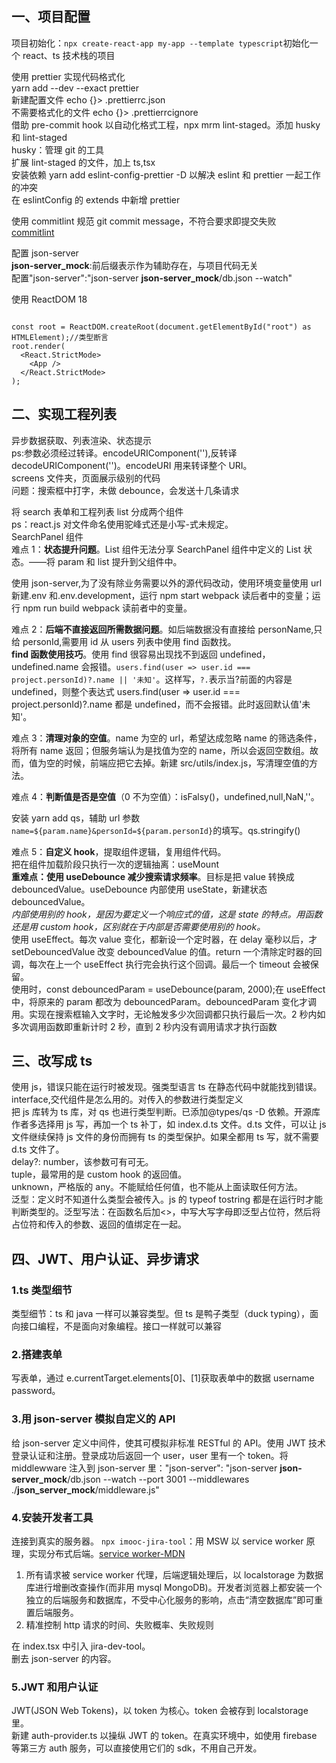 ## 一、项目配置

项目初始化：`npx create-react-app my-app --template typescript`初始化一个 react、ts 技术栈的项目<br>

使用 prettier 实现代码格式化<br>
yarn add --dev --exact prettier<br>
新建配置文件 echo {}> .prettierrc.json<br>
不需要格式化的文件 echo {}> .prettierrcignore<br>
借助 pre-commit hook 以自动化格式工程，npx mrm lint-staged。添加 husky 和 lint-staged<br>
husky：管理 git 的工具<br>
扩展 lint-staged 的文件，加上 ts,tsx<br>
安装依赖 yarn add eslint-config-prettier -D 以解决 eslint 和 prettier 一起工作的冲突<br>
在 eslintConfig 的 extends 中新增 prettier<br>

使用 commitlint 规范 git commit message，不符合要求即提交失败<br>
[commitlint](https://github.com/conventional-changelog/commitlint)

配置 json-server<br>
**json-server_mock**:前后缀表示作为辅助存在，与项目代码无关<br>
配置"json-server":"json-server **json-server_mock**/db.json --watch"<br>

使用 ReactDOM 18<br>

```import ReactDOM from "react-dom/client";

const root = ReactDOM.createRoot(document.getElementById("root") as HTMLElement);//类型断言
root.render(
  <React.StrictMode>
    <App />
  </React.StrictMode>
);
```

## 二、实现工程列表

异步数据获取、列表渲染、状态提示<br>
ps:参数必须经过转译。encodeURIComponent(''),反转译 decodeURIComponent('')。encodeURI 用来转译整个 URI。<br>
screens 文件夹，页面展示级别的代码<br>
问题：搜索框中打字，未做 debounce，会发送十几条请求<br>

将 search 表单和工程列表 list 分成两个组件<br>
ps：react.js 对文件命名使用驼峰式还是小写-式未规定。<br>
SearchPanel 组件<br>
难点 1：**状态提升问题**。List 组件无法分享 SearchPanel 组件中定义的 List 状态。——将 param 和 list 提升到父组件中。<br>

使用 json-server,为了没有除业务需要以外的源代码改动，使用环境变量使用 url<br>
新建.env 和.env.development，运行 npm start webpack 读后者中的变量；运行 npm run build webpack 读前者中的变量。<br>

难点 2：**后端不直接返回所需数据问题**。如后端数据没有直接给 personName,只给 personId,需要用 id 从 users 列表中使用 find 函数找。<br>
**find 函数使用技巧**。使用 find 很容易出现找不到返回 undefined，undefined.name 会报错。`users.find(user => user.id === project.personId)?.name || '未知'`。这样写，`?.`表示当?前面的内容是 undefined，则整个表达式 users.find(user => user.id === project.personId)?.name 都是 undefined，而不会报错。此时返回默认值'未知'。<br>

难点 3：**清理对象的空值**。name 为空的 url，希望达成忽略 name 的筛选条件，将所有 name 返回；但服务端认为是找值为空的 name，所以会返回空数组。故而，值为空的时候，前端应把它去掉。新建 src/utils/index.js，写清理空值的方法。<br>

难点 4：**判断值是否是空值**（0 不为空值）：isFalsy()，undefined,null,NaN,''。<br>

安装 yarn add qs，辅助 url 参数`name=${param.name}&personId=${param.personId}`的填写。qs.stringify()<br>

难点 5：**自定义 hook**，提取组件逻辑，复用组件代码。<br>
把在组件加载阶段只执行一次的逻辑抽离：useMount<br>
**重难点：使用 useDebounce 减少搜索请求频率**。目标是把 value 转换成 debouncedValue。useDebounce 内部使用 useState，新建状态 debouncedValue。<br>
_内部使用别的 hook，是因为要定义一个响应式的值，这是 state 的特点。用函数还是用 custom hook，区别就在于内部是否需要使用别的 hook。_<br>
使用 useEffect。每次 value 变化，都新设一个定时器，在 delay 毫秒以后，才 setDebouncedValue 改变 debouncedValue 的值。return 一个清除定时器的回调，每次在上一个 useEffect 执行完会执行这个回调。最后一个 timeout 会被保留。<br>
使用时，const debouncedParam = useDebounce(param, 2000);在 useEffect 中，将原来的 param 都改为 debouncedParam。debouncedParam 变化才调用。实现在搜索框输入文字时，无论触发多少次回调都只执行最后一次。2 秒内如多次调用函数即重新计时 2 秒，直到 2 秒内没有调用请求才执行函数<br>

## 三、改写成 ts

使用 js，错误只能在运行时被发现。强类型语言 ts 在静态代码中就能找到错误。<br>
interface,交代组件是怎么用的。对传入的参数进行类型定义<br>
把 js 库转为 ts 库，对 qs 也进行类型判断。已添加@types/qs -D 依赖。开源库作者多选择用 js 写，再加一个 ts 补丁，如 index.d.ts 文件。d.ts 文件，可以让 js 文件继续保持 js 文件的身份而拥有 ts 的类型保护。如果全都用 ts 写，就不需要 d.ts 文件了。<br>
delay?: number，该参数可有可无。<br>
tuple，最常用的是 custom hook 的返回值。<br>
unknown，严格版的 any。不能赋给任何值，也不能从上面读取任何方法。<br>
泛型：定义时不知道什么类型会被传入。js 的 typeof tostring 都是在运行时才能判断类型的。泛型写法：在函数名后加<>，中写大写字母即泛型占位符，然后将占位符和传入的参数、返回的值绑定在一起。<br>

## 四、JWT、用户认证、异步请求

### 1.ts 类型细节

类型细节：ts 和 java 一样可以兼容类型。但 ts 是鸭子类型（duck typing），面向接口编程，不是面向对象编程。接口一样就可以兼容<br>

### 2.搭建表单

写表单，通过 e.currentTarget.elements[0]、[1]获取表单中的数据 username password。<br>

### 3.用 json-server 模拟自定义的 API

给 json-server 定义中间件，使其可模拟非标准 RESTful 的 API。使用 JWT 技术登录认证和注册。登录成功后返回一个 user，user 里有一个 token。将 middlewware 注入到 json-server 里："json-server": "json-server **json-server_mock**/db.json --watch --port 3001 --middlewares ./**json_server_mock**/middleware.js"<br>

### 4.安装开发者工具

连接到真实的服务器。
`npx imooc-jira-tool`：用 MSW 以 service worker 原理，实现分布式后端。[service worker-MDN](https://developer.mozilla.org/zh-CN/docs/Web/API/Service_Worker_API)<br>

1.  所有请求被 service worker 代理，后端逻辑处理后，以 localstorage 为数据库进行增删改查操作(而非用 mysql MongoDB)。开发者浏览器上都安装一个独立的后端服务和数据库，不受中心化服务的影响，点击“清空数据库”即可重置后端服务。
2.  精准控制 http 请求的时间、失败概率、失败规则

在 index.tsx 中引入 jira-dev-tool。<br>
删去 json-server 的内容。<br>

### 5.JWT 和用户认证

JWT(JSON Web Tokens)，以 token 为核心。token 会被存到 localstorage 里。<br>
新建 auth-provider.ts 以操纵 JWT 的 token。在真实环境中，如使用 firebase 等第三方 auth 服务，可以直接使用它们的 sdk，不用自己开发。<br>
